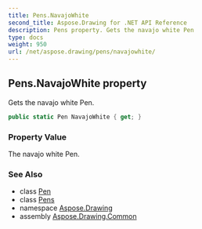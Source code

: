 ```yaml
---
title: Pens.NavajoWhite
second_title: Aspose.Drawing for .NET API Reference
description: Pens property. Gets the navajo white Pen
type: docs
weight: 950
url: /net/aspose.drawing/pens/navajowhite/
---
```

## Pens.NavajoWhite property

Gets the navajo white Pen.

```csharp
public static Pen NavajoWhite { get; }
```

### Property Value

The navajo white Pen.

### See Also

* class [Pen](../../pen/)
* class [Pens](../)
* namespace [Aspose.Drawing](../../pens/)
* assembly [Aspose.Drawing.Common](../../../)


